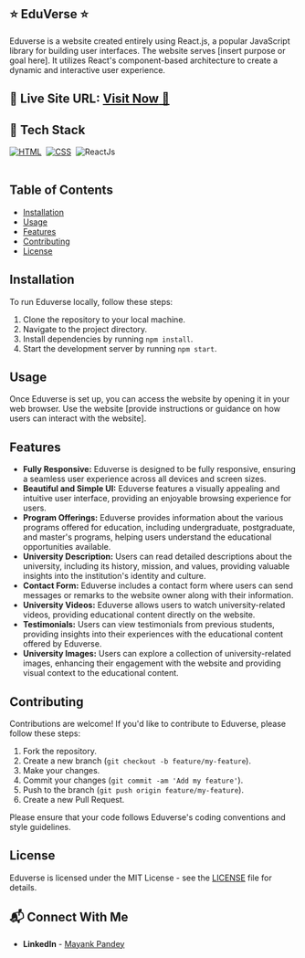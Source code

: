 ## ⭐ EduVerse ⭐

Eduverse is a website created entirely using React.js, a popular JavaScript library for building user interfaces. The website serves [insert purpose or goal here]. It utilizes React's component-based architecture to create a dynamic and interactive user experience.


## 📌 **Live Site URL:** <a href="https://eduverseapp.netlify.app/">**Visit Now** 🚀</a>

## 📌 Tech Stack

[![HTML](https://img.shields.io/badge/html5%20-%23E34F26.svg?&style=for-the-badge&logo=html5&logoColor=white)](https://github.com/prakash-naikwadi)&nbsp;
[![CSS](https://img.shields.io/badge/css3%20-%231572B6.svg?&style=for-the-badge&logo=css3&logoColor=white)](https://github.com/prakash-naikwadi)&nbsp;
<img alt="ReactJs" src="https://encrypted-tbn0.gstatic.com/images?q=tbn:ANd9GcR4d-qz5zSkMYCbYyezUQ0MQmP1pcVG6dAAlX06SeXDcA&s"/>&nbsp;
<br>
<br>

## Table of Contents

- [Installation](#installation)
- [Usage](#usage)
- [Features](#features)
- [Contributing](#contributing)
- [License](#license)

## Installation

To run Eduverse locally, follow these steps:

1. Clone the repository to your local machine.
2. Navigate to the project directory.
3. Install dependencies by running `npm install`.
4. Start the development server by running `npm start`.

## Usage

Once Eduverse is set up, you can access the website by opening it in your web browser. Use the website [provide instructions or guidance on how users can interact with the website].

## Features

- **Fully Responsive:** Eduverse is designed to be fully responsive, ensuring a seamless user experience across all devices and screen sizes.
- **Beautiful and Simple UI:** Eduverse features a visually appealing and intuitive user interface, providing an enjoyable browsing experience for users.
- **Program Offerings:** Eduverse provides information about the various programs offered for education, including undergraduate, postgraduate, and master's programs, helping users understand the educational opportunities available.
- **University Description:** Users can read detailed descriptions about the university, including its history, mission, and values, providing valuable insights into the institution's identity and culture.
- **Contact Form:** Eduverse includes a contact form where users can send messages or remarks to the website owner along with their information.
- **University Videos:** Eduverse allows users to watch university-related videos, providing educational content directly on the website.
- **Testimonials:** Users can view testimonials from previous students, providing insights into their experiences with the educational content offered by Eduverse.
- **University Images:** Users can explore a collection of university-related images, enhancing their engagement with the website and providing visual context to the educational content.

## Contributing

Contributions are welcome! If you'd like to contribute to Eduverse, please follow these steps:

1. Fork the repository.
2. Create a new branch (`git checkout -b feature/my-feature`).
3. Make your changes.
4. Commit your changes (`git commit -am 'Add my feature'`).
5. Push to the branch (`git push origin feature/my-feature`).
6. Create a new Pull Request.

Please ensure that your code follows Eduverse's coding conventions and style guidelines.

## License
Eduverse is licensed under the MIT License - see the [LICENSE](LICENSE) file for details.

## 📬 Connect With Me

- **LinkedIn** - [Mayank Pandey](https://www.linkedin.com/in/mayank-pandey-469714223/)
